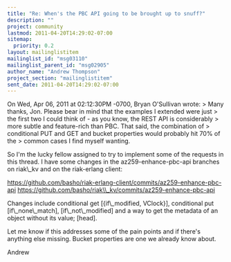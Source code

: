 ```yaml
---
title: "Re: When's the PBC API going to be brought up to snuff?"
description: ""
project: community
lastmod: 2011-04-20T14:29:02-07:00
sitemap:
  priority: 0.2
layout: mailinglistitem
mailinglist_id: "msg03110"
mailinglist_parent_id: "msg02905"
author_name: "Andrew Thompson"
project_section: "mailinglistitem"
sent_date: 2011-04-20T14:29:02-07:00
---
```



On Wed, Apr 06, 2011 at 02:12:30PM -0700, Bryan O'Sullivan wrote:
&gt; Many thanks, Jon. Please bear in mind that the examples I extended were just
&gt; the first two I could think of - as you know, the REST API is considerably
&gt; more subtle and feature-rich than PBC. That said, the combination of
&gt; conditional PUT and GET and bucket properties would probably hit 70% of the
&gt; common cases I find myself wanting.

So I'm the lucky fellow assigned to try to implement some of the
requests in this thread. I have some changes in the
az259-enhance-pbc-api branches on riak\\_kv and on the riak-erlang client:

https://github.com/basho/riak-erlang-client/commits/az259-enhance-pbc-api
https://github.com/basho/riak\\_kv/commits/az259-enhance-pbc-api

Changes include conditional get [{if\\_modified, VClock}], conditional put
[if\\_none\\_match], [if\\_not\\_modified] and a way to get the metadata of an
object without its value; [head].

Let me know if this addresses some of the pain points and if there's
anything else missing. Bucket properties are one we already know about.

Andrew

